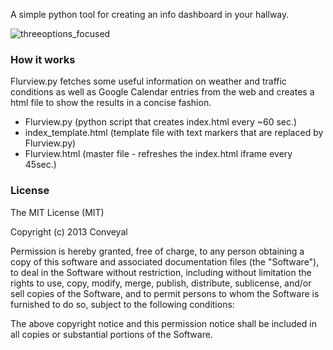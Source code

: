 A simple python tool for creating an info dashboard in your hallway.

![threeoptions_focused](https://dl.dropboxusercontent.com/u/2193334/Screenshot_Flurview.png)

### How it works

Flurview.py fetches some useful information on weather and traffic conditions as well as Google Calendar entries from the web and creates a html file to show the results in a concise fashion.

- Flurview.py (python script that creates index.html every ~60 sec.)
- index_template.html (template file with text markers that are replaced by Flurview.py)
- Flurview.html (master file - refreshes the index.html iframe every 45sec.)

### License

The MIT License (MIT)

Copyright (c) 2013 Conveyal

Permission is hereby granted, free of charge, to any person obtaining a copy of
this software and associated documentation files (the "Software"), to deal in
the Software without restriction, including without limitation the rights to
use, copy, modify, merge, publish, distribute, sublicense, and/or sell copies of
the Software, and to permit persons to whom the Software is furnished to do so,
subject to the following conditions:

The above copyright notice and this permission notice shall be included in all
copies or substantial portions of the Software.
